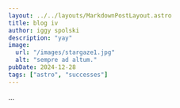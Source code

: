 ```yaml
---
layout: ../../layouts/MarkdownPostLayout.astro
title: blog iv
author: iggy spolski
description: "yay"
image:
  url: "/images/stargaze1.jpg" 
  alt: "sempre ad altum." 
pubDate: 2024-12-28
tags: ["astro", "successes"]
---
```

...